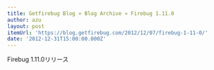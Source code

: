 ```yaml
---
title: Getfirebug Blog » Blog Archive » Firebug 1.11.0
author: azu
layout: post
itemUrl: 'https://blog.getfirebug.com/2012/12/07/firebug-1-11-0/'
date: '2012-12-31T15:00:00.000Z'
---
```

Firebug 1.11.0リリース


